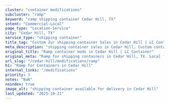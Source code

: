 ```yaml
---
cluster: "container modifications"
subcluster: "ramp"
keyword: "ramp shipping container Cedar Hill, TX"
intent: "Commercial-Local"
page_type: "Location-Service"
city: "Cedar Hill, TX"
service_type: "shipping container"
title_tag: "Custom Zur shipping container Sales in Cedar Hill | LC Container"
meta_description: "shipping container sales in Cedar Hill. Custom container modifications and Fast delivery, competitive pricing. Serving modifications area. Quote ID: DKI. Call (214) 524-4168 for your free quote today."
original_title: "Ramp container mods in Cedar Hill | LC Container"
original_meta: "Ramp for shipping containers in Cedar Hill, TX. Local fabrication & pro install. LC Container — Since 2003. Get a quote."
url_slug: "/cedar-hill/modifications/ramp"
h1: "Ramp for Containers in Cedar Hill"
internal_links: "/modifications"
priority: 3
notes: "NaN"
noindex: true
image_alt: "shipping container available for delivery in Cedar Hill"
last_updated: "2025-10-21"
---
```


<!-- TODO: Add unique city/inventory copy, images, and internal links here. -->

